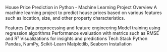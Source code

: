 

House Price Prediction in Python - Machine Learning Project
Overview
A machine learning project to predict house prices based on various features such as location, size, and other property characteristics.

Features
Data preprocessing and feature engineering
Model training using regression algorithms
Performance evaluation with metrics such as RMSE and R²
Visualizations for insights and predictions
Tech Stack
Python
Pandas, NumPy, Scikit-Learn
Matplotlib, Seaborn
Installation
